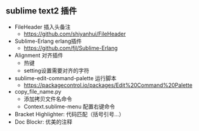 ## sublime text2 插件

- FileHeader 插入头备注
    - https://github.com/shiyanhui/FileHeader
- Sublime-Erlang erlang插件
    - https://github.com/fjl/Sublime-Erlang
- Alignment 对齐插件
    - 热键
    - setting设置需要对齐的字符
- sublime-edit-command-palette 运行脚本
    - https://packagecontrol.io/packages/Edit%20Command%20Palette
- copy_file_name.py
    - 添加拷贝文件名命令
    - Context.sublime-menu 配置右键命令
- Bracket Highlighter: 代码匹配（括号引号...）
- Doc Blockr: 优美的注释
